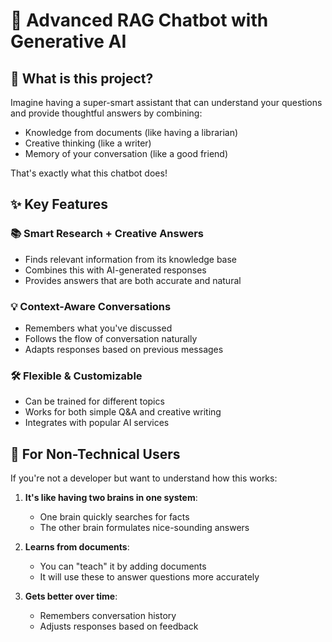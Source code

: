# 🌟 Advanced RAG Chatbot with Generative AI

## 🤖 What is this project?

Imagine having a super-smart assistant that can understand your questions and provide thoughtful answers by combining:
- Knowledge from documents (like having a librarian)
- Creative thinking (like a writer)
- Memory of your conversation (like a good friend)

That's exactly what this chatbot does!

## ✨ Key Features

### 📚 Smart Research + Creative Answers
- Finds relevant information from its knowledge base
- Combines this with AI-generated responses
- Provides answers that are both accurate and natural

### 💡 Context-Aware Conversations
- Remembers what you've discussed
- Follows the flow of conversation naturally
- Adapts responses based on previous messages

### 🛠️ Flexible & Customizable
- Can be trained for different topics
- Works for both simple Q&A and creative writing
- Integrates with popular AI services

## 🔧 For Non-Technical Users

If you're not a developer but want to understand how this works:

1. **It's like having two brains in one system**:
   - One brain quickly searches for facts
   - The other brain formulates nice-sounding answers

2. **Learns from documents**:
   - You can "teach" it by adding documents
   - It will use these to answer questions more accurately

3. **Gets better over time**:
   - Remembers conversation history
   - Adjusts responses based on feedback
